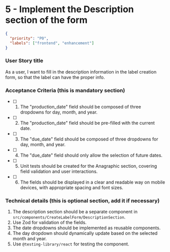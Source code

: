# 5 - Implement the Description section of the form

```json
{
  "priority": "P0",
  "labels": ["frontend", "enhancement"]
}
```

### User Story title

As a user, I want to fill in the description information in the label creation form, so that the label can have the proper info.

### Acceptance Criteria (this is mandatory section)

- [ ] 1. The "production_date" field should be composed of three dropdowns for day, month, and year.
- [ ] 2. The "production_date" field should be pre-filled with the current date.
- [ ] 3. The "due_date" field should be composed of three dropdowns for day, month, and year.
- [ ] 4. The "due_date" field should only allow the selection of future dates.
- [ ] 5. Unit tests should be created for the Anagraphic section, covering field validation and user interactions.
- [ ] 6. The fields should be displayed in a clear and readable way on mobile devices, with appropriate spacing and font sizes.

### Technical details (this is optional section, add it if necessary)

1.  The description section should be a separate component in `src/components/CreateLabelForm/DescriptionSection`.
2.  Use Zod for validation of the fields.
3.  The date dropdowns should be implemented as reusable components.
4.  The day dropdown should dynamically update based on the selected month and year.
5.  Use `@testing-library/react` for testing the component.
